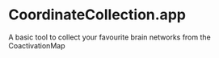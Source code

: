 CoordinateCollection.app
========================

A basic tool to collect your favourite brain networks from the CoactivationMap
